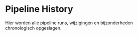 # Pipeline History

Hier worden alle pipeline runs, wijzigingen en bijzonderheden chronologisch opgeslagen.
